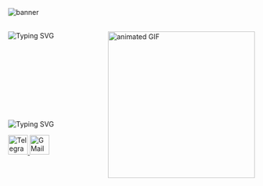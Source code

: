 
  <img src="https://svg-banners.vercel.app/api?type=glitch&text1=Hi,%20I'm%20Roman%20👋&width=1240&height=175" alt="banner" />
  <p align="left" dir="auto">
  <br/>
<img 
  align="left"
  src="https://readme-typing-svg.demolab.com?font=Doto&size=24&duration=2000&pause=300&color=13990CD6&vCenter=true&multiline=true&repeat=false&width=500&height=224&lines=Frontend+Developer;HTML+%E2%80%A2+CSS+%E2%80%A2+SCSS+%E2%80%A2+JavaScript+%E2%80%A2+BEM;Building+responsive%2C+pixel-perfect+websites;+Moscow+%7C++Open+to+freelance+projects" alt="Typing SVG" />
  <img 
align="right"
src="https://media4.giphy.com/media/v1.Y2lkPTc5MGI3NjExMHRoZjM1djFkdDQ0NnN4NjFiZHNiNHZkMmozbWl2bThodWY3NzhnNSZlcD12MV9pbnRlcm5hbF9naWZfYnlfaWQmY3Q9Zw/cBncDNrdxga2I/giphy.gif" alt="animated GIF"
width="300" />
</p>

<br><br><br><br><br><br><br><br><br>

<p>
  <img src="https://readme-typing-svg.demolab.com?font=Doto&size=24&duration=2000&pause=300&color=13990CD6&vCenter=true&multiline=true&repeat=false&width=650&height=40&lines=CONTACTS" alt="Typing SVG" />
</p>

  <a href="https://t.me/R_nikolaev23" target="_blank">
    <img
src="https://media0.giphy.com/media/v1.Y2lkPTc5MGI3NjExMWVkY3V5Z2hyZjJnZDJnc2ppMTRzZnZydDZvOGtrb29rY2pmMTNubCZlcD12MV9pbnRlcm5hbF9naWZfYnlfaWQmY3Q9cw/ZcdZ7ldgeIhfesqA6E/giphy.gif" alt="Telegram" width="40"/>
  </a>

  <a href="mailto:r.nikolaev23@gmail.com" target="_blank">
    <img
src="https://media2.giphy.com/media/v1.Y2lkPTc5MGI3NjExcXJidWZhdm04b3ZvMmlxajFhdXljc3VpZTc4bHlpZnZzYndtOXJkdSZlcD12MV9pbnRlcm5hbF9naWZfYnlfaWQmY3Q9cw/mHzd6Y8fz1pW1JcfXR/giphy.gif" alt="GMail" width="40"/>
  </a>
